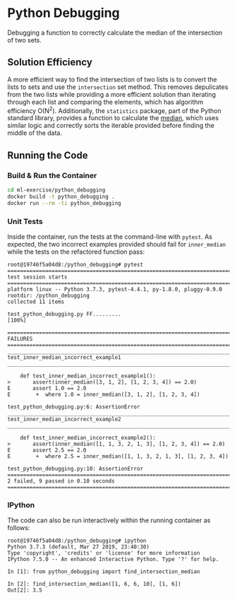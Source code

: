 # Python Debugging
Debugging a function to correctly calculate the median of the intersection of two sets.

## Solution Efficiency
A more efficient way to find the intersection of two lists is to convert the lists to sets and
use the `intersection` set method. This removes depulicates from the two lists while providing a more efficient
solution than iterating through each list and comparing the elements, which has algorithm efficiency O(N<sup>2</sup>). Additionally, the `statistics`
package, part of the Python standard library, provides a function to calculate the [median](https://github.com/python/cpython/blob/master/Lib/statistics.py#L400-#L421), which uses similar logic and correctly sorts the iterable provided before finding the middle of the data.

## Running the Code
### Build & Run the Container
```bash
cd ml-exercise/python_debugging
docker build -t python_debugging .
docker run --rm -ti python_debugging
```
### Unit Tests
Inside the container, run the tests at the command-line with `pytest`. As expected, the two incorrect examples provided should fail for `inner_median` while the tests on the refactored function pass:
```
root@19746f5a04d8:/python_debugging# pytest
================================================================================== test session starts ==================================================================================
platform linux -- Python 3.7.3, pytest-4.4.1, py-1.8.0, pluggy-0.9.0
rootdir: /python_debugging
collected 11 items

test_python_debugging.py FF.........                                                                                                                                              [100%]

======================================================================================= FAILURES ========================================================================================
_________________________________________________________________________ test_inner_median_incorrect_example1 __________________________________________________________________________

    def test_inner_median_incorrect_example1():
>       assert(inner_median([3, 1, 2], [1, 2, 3, 4]) == 2.0)
E       assert 1.0 == 2.0
E        +  where 1.0 = inner_median([3, 1, 2], [1, 2, 3, 4])

test_python_debugging.py:6: AssertionError
_________________________________________________________________________ test_inner_median_incorrect_example2 __________________________________________________________________________

    def test_inner_median_incorrect_example2():
>       assert(inner_median([1, 1, 3, 2, 1, 3], [1, 2, 3, 4]) == 2.0)
E       assert 2.5 == 2.0
E        +  where 2.5 = inner_median([1, 1, 3, 2, 1, 3], [1, 2, 3, 4])

test_python_debugging.py:10: AssertionError
========================================================================== 2 failed, 9 passed in 0.10 seconds ===========================================================================
```
### IPython
The code can also be run interactively within the running container as follows:
```
root@19746f5a04d8:/python_debugging# ipython
Python 3.7.3 (default, Mar 27 2019, 23:40:30)
Type 'copyright', 'credits' or 'license' for more information
IPython 7.5.0 -- An enhanced Interactive Python. Type '?' for help.

In [1]: from python_debugging import find_intersection_median

In [2]: find_intersection_median([1, 6, 6, 10], [1, 6])
Out[2]: 3.5
```
